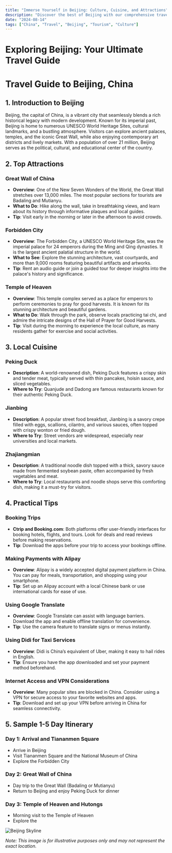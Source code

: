 ```yaml
---
title: "Immerse Yourself in Beijing: Culture, Cuisine, and Attractions"
description: "Discover the best of Beijing with our comprehensive travel guide. Explore top attractions, savor local cuisine, and get insider tips for an unforgettable Chinese adventure."
date: "2024-08-14"
tags: ["China", "Travel", "Beijing", "Tourism", "Culture"]
---
```


# Exploring Beijing: Your Ultimate Travel Guide

# Travel Guide to Beijing, China

## 1. Introduction to Beijing
Beijing, the capital of China, is a vibrant city that seamlessly blends a rich historical legacy with modern development. Known for its imperial past, Beijing is home to numerous UNESCO World Heritage Sites, cultural landmarks, and a bustling atmosphere. Visitors can explore ancient palaces, temples, and the iconic Great Wall, while also enjoying contemporary art districts and lively markets. With a population of over 21 million, Beijing serves as the political, cultural, and educational center of the country.

## 2. Top Attractions

### Great Wall of China
- **Overview**: One of the New Seven Wonders of the World, the Great Wall stretches over 13,000 miles. The most popular sections for tourists are Badaling and Mutianyu.
- **What to Do**: Hike along the wall, take in breathtaking views, and learn about its history through informative plaques and local guides.
- **Tip**: Visit early in the morning or later in the afternoon to avoid crowds.

### Forbidden City
- **Overview**: The Forbidden City, a UNESCO World Heritage Site, was the imperial palace for 24 emperors during the Ming and Qing dynasties. It is the largest ancient palatial structure in the world.
- **What to See**: Explore the stunning architecture, vast courtyards, and more than 9,000 rooms featuring beautiful artifacts and artworks.
- **Tip**: Rent an audio guide or join a guided tour for deeper insights into the palace's history and significance.

### Temple of Heaven
- **Overview**: This temple complex served as a place for emperors to perform ceremonies to pray for good harvests. It is known for its stunning architecture and beautiful gardens.
- **What to Do**: Walk through the park, observe locals practicing tai chi, and admire the intricate designs of the Hall of Prayer for Good Harvests.
- **Tip**: Visit during the morning to experience the local culture, as many residents gather for exercise and social activities.

## 3. Local Cuisine

### Peking Duck
- **Description**: A world-renowned dish, Peking Duck features a crispy skin and tender meat, typically served with thin pancakes, hoisin sauce, and sliced vegetables.
- **Where to Try**: Quanjude and Dadong are famous restaurants known for their authentic Peking Duck.

### Jianbing
- **Description**: A popular street food breakfast, Jianbing is a savory crepe filled with eggs, scallions, cilantro, and various sauces, often topped with crispy wonton or fried dough.
- **Where to Try**: Street vendors are widespread, especially near universities and local markets.

### Zhajiangmian
- **Description**: A traditional noodle dish topped with a thick, savory sauce made from fermented soybean paste, often accompanied by fresh vegetables and meat.
- **Where to Try**: Local restaurants and noodle shops serve this comforting dish, making it a must-try for visitors.

## 4. Practical Tips

### Booking Trips
- **Ctrip and Booking.com**: Both platforms offer user-friendly interfaces for booking hotels, flights, and tours. Look for deals and read reviews before making reservations.
- **Tip**: Download the apps before your trip to access your bookings offline.

### Making Payments with Alipay
- **Overview**: Alipay is a widely accepted digital payment platform in China. You can pay for meals, transportation, and shopping using your smartphone.
- **Tip**: Set up an Alipay account with a local Chinese bank or use international cards for ease of use.

### Using Google Translate
- **Overview**: Google Translate can assist with language barriers. Download the app and enable offline translation for convenience.
- **Tip**: Use the camera feature to translate signs or menus instantly.

### Using Didi for Taxi Services
- **Overview**: Didi is China’s equivalent of Uber, making it easy to hail rides in English. 
- **Tip**: Ensure you have the app downloaded and set your payment method beforehand.

### Internet Access and VPN Considerations
- **Overview**: Many popular sites are blocked in China. Consider using a VPN for secure access to your favorite websites and apps.
- **Tip**: Download and set up your VPN before arriving in China for seamless connectivity.

## 5. Sample 1-5 Day Itinerary

### Day 1: Arrival and Tiananmen Square
- Arrive in Beijing
- Visit Tiananmen Square and the National Museum of China
- Explore the Forbidden City

### Day 2: Great Wall of China
- Day trip to the Great Wall (Badaling or Mutianyu)
- Return to Beijing and enjoy Peking Duck for dinner

### Day 3: Temple of Heaven and Hutongs
- Morning visit to the Temple of Heaven
- Explore the

<img src="https://source.unsplash.com/1600x900/?Beijing,cityscape" alt="Beijing Skyline" loading="lazy">

*Note: This image is for illustrative purposes only and may not represent the exact location.*


